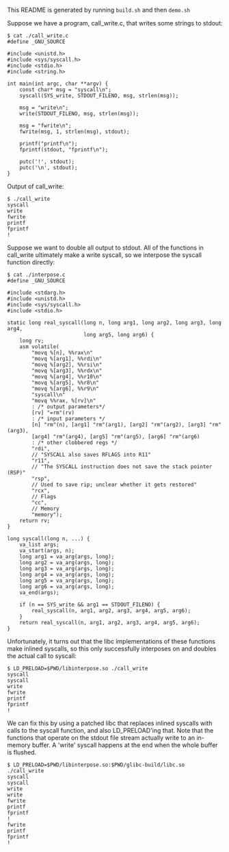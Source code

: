 This README is generated by running `build.sh` and then `demo.sh`

Suppose we have a program, call_write.c, that writes some strings to stdout:

    $ cat ./call_write.c
    #define _GNU_SOURCE
    
    #include <unistd.h>
    #include <sys/syscall.h>
    #include <stdio.h>
    #include <string.h>
    
    int main(int argc, char **argv) {
        const char* msg = "syscall\n";
        syscall(SYS_write, STDOUT_FILENO, msg, strlen(msg));
    
        msg = "write\n";
        write(STDOUT_FILENO, msg, strlen(msg));
    
        msg = "fwrite\n";
        fwrite(msg, 1, strlen(msg), stdout);
    
        printf("printf\n");
        fprintf(stdout, "fprintf\n");
    
        putc('!', stdout);
        putc('\n', stdout);
    }

Output of call_write:

    $ ./call_write
    syscall
    write
    fwrite
    printf
    fprintf
    !

Suppose we want to double all output to stdout.
All of the functions in call_write ultimately make a write syscall, so we interpose the syscall function directly:

    $ cat ./interpose.c
    #define _GNU_SOURCE
    
    #include <stdarg.h>
    #include <unistd.h>
    #include <sys/syscall.h>
    #include <stdio.h>
    
    static long real_syscall(long n, long arg1, long arg2, long arg3, long arg4,
                             long arg5, long arg6) {
        long rv;
        asm volatile(
            "movq %[n], %%rax\n"
            "movq %[arg1], %%rdi\n"
            "movq %[arg2], %%rsi\n"
            "movq %[arg3], %%rdx\n"
            "movq %[arg4], %%r10\n"
            "movq %[arg5], %%r8\n"
            "movq %[arg6], %%r9\n"
            "syscall\n"
            "movq %%rax, %[rv]\n"
            : /* output parameters*/
            [rv] "=rm"(rv)
            : /* input parameters */
            [n] "rm"(n), [arg1] "rm"(arg1), [arg2] "rm"(arg2), [arg3] "rm"(arg3),
            [arg4] "rm"(arg4), [arg5] "rm"(arg5), [arg6] "rm"(arg6)
            : /* other clobbered regs */
            "rdi",
            // "SYSCALL also saves RFLAGS into R11"
            "r11",
            // "The SYSCALL instruction does not save the stack pointer (RSP)"
            "rsp",
            // Used to save rip; unclear whether it gets restored"
            "rcx",
            // Flags
            "cc",
            // Memory
            "memory");
        return rv;
    }
    
    long syscall(long n, ...) {
        va_list args;
        va_start(args, n);
        long arg1 = va_arg(args, long);
        long arg2 = va_arg(args, long);
        long arg3 = va_arg(args, long);
        long arg4 = va_arg(args, long);
        long arg5 = va_arg(args, long);
        long arg6 = va_arg(args, long);
        va_end(args);
    
        if (n == SYS_write && arg1 == STDOUT_FILENO) {
            real_syscall(n, arg1, arg2, arg3, arg4, arg5, arg6);
        }
        return real_syscall(n, arg1, arg2, arg3, arg4, arg5, arg6);
    }
    

Unfortunately, it turns out that the libc implementations of these functions make inlined syscalls,
so this only successfully interposes on and doubles the actual call to syscall:

    $ LD_PRELOAD=$PWD/libinterpose.so ./call_write
    syscall
    syscall
    write
    fwrite
    printf
    fprintf
    !

We can fix this by using a patched libc that replaces inlined syscalls with calls to the syscall function,
and also LD_PRELOAD'ing that. Note that the functions that operate on the stdout file stream actually
write to an in-memory buffer. A 'write' syscall happens at the end when the whole buffer is flushed.

    $ LD_PRELOAD=$PWD/libinterpose.so:$PWD/glibc-build/libc.so ./call_write
    syscall
    syscall
    write
    write
    fwrite
    printf
    fprintf
    !
    fwrite
    printf
    fprintf
    !

